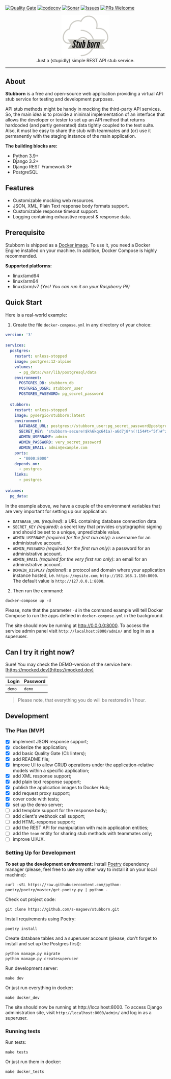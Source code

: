 [![Quality Gate](https://github.com/s-nagaev/stubborn/actions/workflows/main.yml/badge.svg)](https://github.com/s-nagaev/stubborn/actions/workflows/main.yml)
[![codecov](https://codecov.io/gh/s-nagaev/stubborn/branch/main/graph/badge.svg?token=CVVP1BEH9P)](https://codecov.io/gh/s-nagaev/stubborn)
[![Sonar](https://img.shields.io/sonar/quality_gate/s-nagaev_stubborn/main?label=Sonar%20QG&server=https%3A%2F%2Fsonarcloud.io)](https://sonarcloud.io/project/overview?id=s-nagaev_stubborn)
[![Issues](https://img.shields.io/github/issues/s-nagaev/stubborn)](https://github.com/s-nagaev/stubborn/issues/new)
[![PRs Welcome](https://img.shields.io/badge/PRs-welcome-brightgreen.svg)](https://github.com/s-nagaev/stubborn/pulls)
<p align="center">
  <img width=150 src="docs/logo.png" alt="logo">
  <br>
Just a (stupidly) simple REST API stub service.
</p>

* * *

## About
**Stubborn** is a free and open-source web application providing a virtual API stub service for testing and 
development purposes.

API stub methods might be handy in mocking the third-party API services. So, the main idea is to provide a minimal 
implementation of an interface that allows the developer or tester to set up an API method that returns hardcoded 
(and partly generated) data tightly coupled to the test suite. Also, it must be easy to share the stub with 
teammates and (or) use it permanently with the staging instance of the main application.

**The building blocks are:**
- Python 3.9+
- Django 3.2+
- Django REST Framework 3+
- PostgreSQL

## Features
- Customizable mocking web resources.
- JSON, XML, Plain Text response body formats support.
- Customizable response timeout support.
- Logging containing exhaustive request & response data.

## Prerequisite
Stubborn is shipped as a [Docker image](https://hub.docker.com/r/pysergio/stubborn). 
To use it, you need a Docker Engine installed on your machine. In addition, Docker Compose is highly recommended.

**Supported platforms:**
- linux/amd64
- linux/arm64
- linux/arm/v7 *(Yes! You can run it on your Raspberry Pi!)*

## Quick Start
Here is a real-world example: 
1. Create the file `docker-compose.yml` in any directory of your choice:

```yaml
version: '3'

services:
  postgres:
    restart: unless-stopped
    image: postgres:12-alpine
    volumes:
      - pg_data:/var/lib/postgresql/data
    environment:
      POSTGRES_DB: stubborn_db
      POSTGRES_USER: stubborn_user
      POSTGRES_PASSWORD: pg_secret_password

  stubborn:
    restart: unless-stopped
    image: pysergio/stubborn:latest
    environment:
      DATABASE_URL: postgres://stubborn_user:pg_secret_password@postgres:5432/stubborn_db
      SECRET_KEY: 'stubborn-secure!$k%6kqx641a)-a6d7j8*n(!154#t+^5f)#^z5mjvlrf#u!'
      ADMIN_USERNAME: admin
      ADMIN_PASSWORD: very_secret_password
      ADMIN_EMAIL: admin@example.com
    ports:
      - "8000:8000"
    depends_on:
      - postgres
    links:
      - postgres

volumes:
  pg_data:
```

In the example above, we have a couple of the environment variables that are very important for setting up our 
application:
- `DATABASE_URL` *(required)*: a URL containing database connection data. 
- `SECRET_KEY` *(required)*: a secret key that provides cryptographic signing and should be set to a unique, 
unpredictable value.
- `ADMIN_USERNAME` *(required for the first run only)*: a username for an administrative account.
- `ADMIN_PASSWORD` *(required for the first run only)*: a password for an administrative account.
- `ADMIN_EMAIL` *(required for the very first run only)*: an email for an administrative account.
- `DOMAIN_DISPLAY` *(optional)*: a protocol and domain where your application instance hosted, i.e. 
`https://mysite.com`, `http://192.168.1.150:8000`. The default value is `http://127.0.0.1:8000`.

2. Then run the command:
```shell
docker-compose up -d
```
Please, note that the parameter `-d` in the command example will tell Docker Compose to run the apps defined in
`docker-compose.yml` in the background.

The site should now be running at http://0.0.0.0:8000. To access the service admin panel visit 
`http://localhost:8000/admin/` and log in as a superuser.

## Can I try it right now?
Sure! You may check the DEMO-version of the service here: [https://mocked.dev](https://mocked.dev)

| Login  | Password |
|--------|----------|
| `demo` | `demo`   |

> Please note, that everything you do will be restored in 1 hour. 

## Development

### The Plan (MVP)
- [x] implement JSON response support;
- [x] dockerize the application;
- [x] add basic Quality Gate (CI: linters);
- [x] add README file;
- [x] improve UI to allow CRUD operations under the application-relative models within a specific application;
- [x] add XML response support;
- [x] add plain text response support;
- [x] publish the application images to Docker Hub;
- [x] add request proxy support;
- [x] cover code with tests;
- [x] set up the demo server;
- [ ] add template support for the response body;
- [ ] add client's webhook call support;
- [ ] add HTML-response support;
- [ ] add the REST API for manipulation with main application entities;  
- [ ] add the `team` entity for sharing stub methods with teammates only;
- [ ] improve UI/UX.

### Setting Up for Development
**To set up the development environment:**
Install [Poetry](https://python-poetry.org/) dependency manager (please, feel free to use any other way to install it
on your local machine):
```shell
curl -sSL https://raw.githubusercontent.com/python-poetry/poetry/master/get-poetry.py | python -
```

Check out project code:
```shell
git clone https://github.com/s-nagaev/stubborn.git
```

Install requirements using Poetry:
```shell
poetry install
```

Create database tables and a superuser account (please, don't forget to install and set up the Postgres first):
```shell
python manage.py migrate
python manage.py createsuperuser
```

Run development server:
```shell
make dev
```

Or just run everything in docker:
```shell
make docker_dev
```

The site should now be running at http://localhost:8000. To access Django administration site, 
visit `http://localhost:8000/admin/` and log in as a superuser.

### Running tests
Run tests:
```shell
make tests
```
Or just run them in docker:
```shell
make docker_tests
```